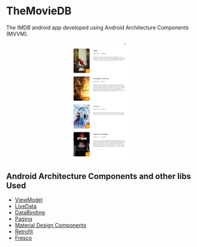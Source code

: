 # TheMovieDB
The IMDB android app developed using Android Architecture Components (MVVM).

<p></p>
<p align="center">
<img src="https://github.com/nasrimohseni/themoviedb/blob/master/Screenshot_2019-11-16-09-31-25-503_af.nasri.imdb.jpg" width="30%"/>
</p>
<p></p>

## Android Architecture Components and other libs Used
* [ViewModel](https://developer.android.com/topic/libraries/architecture/viewmodel)
* [LiveData](https://developer.android.com/topic/libraries/architecture/livedata)
* [DataBinding](https://developer.android.com/topic/libraries/data-binding)
* [Paging](https://developer.android.com/topic/libraries/architecture/paging)
* [Material Design Components](https://material.io/develop/android/)
* [Retrofit](https://square.github.io/retrofit/)
* [Fresco](https://github.com/facebook/fresco)

